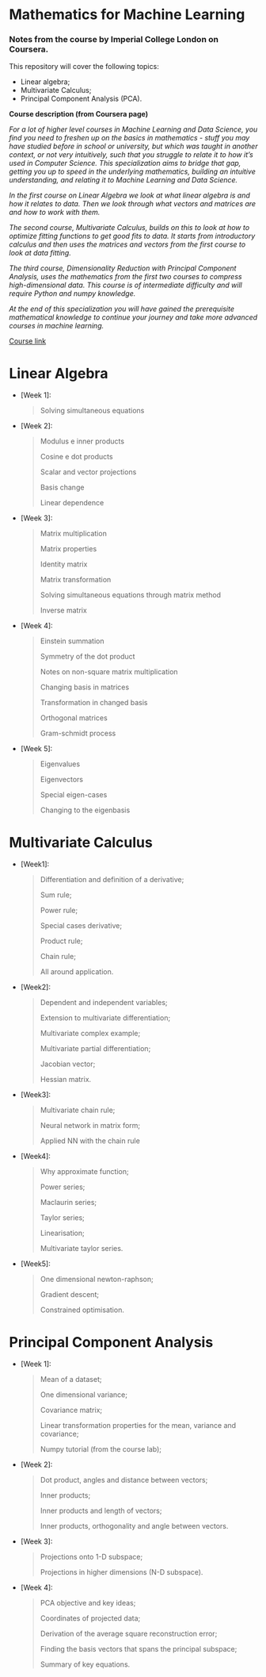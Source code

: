 # Mathematics for Machine Learning

### Notes from the course by Imperial College London on Coursera.

This repository will cover the following topics:

- Linear algebra;
- Multivariate Calculus;
- Principal Component Analysis (PCA).

**Course description (from Coursera page)**

*For a lot of higher level courses in Machine Learning and Data Science, you find you need to freshen up on the basics in mathematics - stuff you may have studied before in school or university, but which was taught in another context, or not very intuitively, such that you struggle to relate it to how it’s used in Computer Science. This specialization aims to bridge that gap, getting you up to speed in the underlying mathematics, building an intuitive understanding, and relating it to Machine Learning and Data Science.*

*In the first course on Linear Algebra we look at what linear algebra is and how it relates to data. Then we look through what vectors and matrices are and how to work with them.*

*The second course, Multivariate Calculus, builds on this to look at how to optimize fitting functions to get good fits to data. It starts from introductory calculus and then uses the matrices and vectors from the first course to look at data fitting.*

*The third course, Dimensionality Reduction with Principal Component Analysis, uses the mathematics from the first two courses to compress high-dimensional data. This course is of intermediate difficulty and will require Python and numpy knowledge.*

*At the end of this specialization you will have gained the prerequisite mathematical knowledge to continue your journey and take more advanced courses in machine learning.*

[Course link](https://www.coursera.org/specializations/mathematics-machine-learning)


# Linear Algebra

- [Week 1]: 

  > Solving simultaneous equations

- [Week 2]:

  > Modulus e inner products
  >
  > Cosine e dot products
  >
  > Scalar and vector projections
  >
  > Basis change
  >
  > Linear dependence

- [Week 3]: 

  > Matrix multiplication
  >
  > Matrix properties
  >
  > Identity matrix 
  >
  > Matrix transformation
  >
  > Solving simultaneous equations through matrix method
  >
  > Inverse matrix

- [Week 4]: 

  > Einstein summation
  >
  > Symmetry of the dot product
  >
  > Notes on non-square matrix multiplication
  >
  > Changing basis in matrices
  >
  > Transformation in changed basis
  >
  > Orthogonal matrices
  >
  > Gram-schmidt process

- [Week 5]:

  > Eigenvalues
  >
  > Eigenvectors
  >
  > Special eigen-cases
  >
  > Changing to the eigenbasis

# Multivariate Calculus

- [Week1]: 

  > Differentiation and definition of a derivative;
  >
  > Sum rule;
  >
  > Power rule;
  >
  > Special cases derivative;
  >
  > Product rule;
  >
  > Chain rule;
  >
  > All around application.

- [Week2]:

  > Dependent and independent variables;
  >
  > Extension to multivariate differentiation;
  >
  > Multivariate complex example;
  >
  > Multivariate partial differentiation;
  >
  > Jacobian vector;
  >
  > Hessian matrix.

- [Week3]:

  > Multivariate chain rule;
  >
  > Neural network in matrix form;
  >
  > Applied NN with the chain rule
  
- [Week4]:

  > Why approximate function;
  >
  > Power series;
  >
  > Maclaurin series;
  >
  > Taylor series;
  >
  > Linearisation;
  >
  > Multivariate taylor series.
  
- [Week5]:

  > One dimensional newton-raphson;
  >
  > Gradient descent;
  >
  > Constrained optimisation.
  
# Principal Component Analysis
  
- [Week 1]:

  > Mean of a dataset;
  >
  > One dimensional variance;
  >
  > Covariance matrix;
  >
  > Linear transformation properties for the mean, variance and covariance;
  >
  > Numpy tutorial (from the course lab);
  
- [Week 2]:

  > Dot product, angles and distance between vectors;
  >
  > Inner products;
  >
  > Inner products and length of vectors;
  >
  > Inner products, orthogonality and angle between vectors.
  
- [Week 3]:

  > Projections onto 1-D subspace;
  >
  > Projections in higher dimensions (N-D subspace).
  
- [Week 4]:

  > PCA objective and key ideas;
  >
  > Coordinates of projected data;
  >
  > Derivation of the average square reconstruction error;
  >
  > Finding the basis vectors that spans the principal subspace;
  >
  > Summary of key equations.

